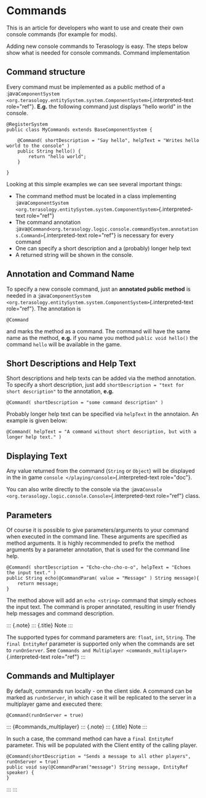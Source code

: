 Commands
========

This is an article for developers who want to use and create their own
console commands (for example for mods).

Adding new console commands to Terasology is easy. The steps below show
what is needed for console commands. Command implementation

Command structure
-----------------

Every command must be implemented as a public method of a
:java`ComponentSystem <org.terasology.entitySystem.system.ComponentSystem>`{.interpreted-text
role="ref"}. **E.g.** the following command just displays \"hello
world\" in the console.

``` {.java}
@RegisterSystem
public class MyCommands extends BaseComponentSystem {

    @Command( shortDescription = "Say hello", helpText = "Writes hello world to the console" )
    public String hello() {
        return "hello world";
    }

}
```

Looking at this simple examples we can see several important things:

-   The command method must be located in a class implementing
    :java`ComponentSystem <org.terasology.entitySystem.system.ComponentSystem>`{.interpreted-text
    role="ref"}
-   The command annotation
    :java`@Command<org.terasology.logic.console.commandSystem.annotations.Command>`{.interpreted-text
    role="ref"} is necessary for every command
-   One can specify a short description and a (probably) longer help
    text
-   A returned string will be shown in the console.

Annotation and Command Name
---------------------------

To specify a new console command, just an **annotated public method** is
needed in a
:java`ComponentSystem <org.terasology.entitySystem.system.ComponentSystem>`{.interpreted-text
role="ref"}. The annotation is

``` {.java}
@Command
```

and marks the method as a command. The command will have the same name
as the method, **e.g.** if you name you method `public void hello()` the
command `hello` will be available in the game.

Short Descriptions and Help Text
--------------------------------

Short descriptions and help texts can be added via the method
annotation. To specify a short description, just add
`shortDescription = "text for short description"` to the annotation,
**e.g.**

``` {.java}
@Command( shortDescription = "some command description" )
```

Probably longer help text can be specified via `helpText` in the
annotaion. An example is given below:

``` {.java}
@Command( helpText = "A command without short description, but with a longer help text." )
```

Displaying Text
---------------

Any value returned from the command (`String` or `Object`) will be
displayed in the in game `console </playing/console>`{.interpreted-text
role="doc"}.

You can also write directly to the console via the
:java`Console <org.terasology.logic.console.Console>`{.interpreted-text
role="ref"} class.

Parameters
----------

Of course it is possible to give parameters/arguments to your command
when executed in the command line. These arguments are specified as
method arguments. It is highly recommended to prefix the method
arguments by a parameter annotation, that is used for the command line
help.

``` {.java}
@Command( shortDescription = "Echo-cho-cho-o-o", helpText = "Echoes the input text." )
public String echo(@CommandParam( value = "Message" ) String message){
    return message;
}
```

The method above will add an `echo <string>` command that simply echoes
the input text. The command is proper annotated, resulting in user
friendly help messages and command description.

::: {.note}
::: {.title}
Note
:::

The supported types for command parameters are: `float`, `int`,
`String`. The `final EntityRef` parameter is supported only when the
commands are set to `runOnServer`. See
`Commands and Multiplayer <commands_multiplayer>`{.interpreted-text
role="ref"}
:::

Commands and Multiplayer
------------------------

By default, commands run locally - on the client side. A command can be
marked as `runOnServer`, in which case it will be replicated to the
server in a multiplayer game and executed there:

``` {.java}
@Command(runOnServer = true)
```

::: {#commands_multiplayer}
::: {.note}
::: {.title}
Note
:::

In such a case, the command method can have a `final EntityRef`
parameter. This will be populated with the Client entity of the calling
player.

``` {.java}
@Command(shortDescription = "Sends a message to all other players", runOnServer = true)
public void say(@CommandParam("message") String message, EntityRef speaker) {
}
```
:::
:::
